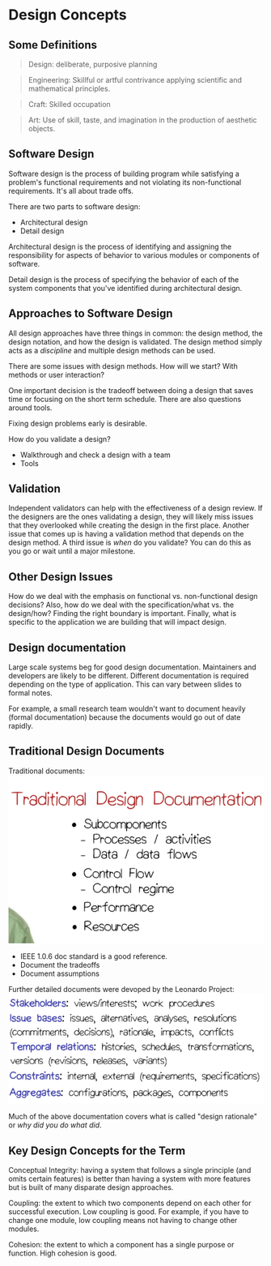 # Design Concepts

## Some Definitions
> Design: deliberate, purposive planning

> Engineering: Skillful or artful contrivance applying scientific and mathematical principles. 

> Craft: Skilled occupation

> Art: Use of skill, taste, and imagination in the production of aesthetic objects. 

## Software Design
Software design is the process of building  program while satisfying a problem's functional requirements and not violating its non-functional requirements. It's all about trade offs. 

There are two parts to software design: 
- Architectural design
- Detail design

Architectural design is the process of identifying and assigning the responsibility for aspects of behavior to various modules or components of software. 

Detail design is the process of specifying the behavior of each of the system components that you've identified during architectural design. 

## Approaches to Software Design
All design approaches have three things in common: the design method, the design notation, and how the design is validated. The design method simply acts as a _discipline_ and multiple design methods can be used. 

There are some issues with design methods. How will we start? With methods or user interaction? 

One important decision is the tradeoff between doing a design that saves time or focusing on the short term schedule. There are also questions around tools. 

Fixing design problems early is desirable. 

How do you validate a design? 
- Walkthrough and check a design with a team
- Tools

## Validation
Independent validators can help with the effectiveness of a design review. If the designers are the ones validating a design, they will likely miss issues that they overlooked while creating the design in the first place. Another issue that comes up is having a validation method that depends on the design method. A third issue is _when_ do you validate? You can do this as you go or wait until a major milestone.

## Other Design Issues
How do we deal with the emphasis on functional vs. non-functional design decisions? Also, how do we deal with the specification/what vs. the design/how? Finding the right boundary is important. Finally, what is specific to the application we are building that will impact design. 

## Design documentation
Large scale systems beg for good design documentation. Maintainers and developers are likely to be different. Different documentation is required depending on the type of application. This can vary between slides to formal notes. 

For example, a small research team wouldn't want to document heavily (formal documentation) because the documents would go out of date rapidly. 

## Traditional Design Documents
Traditional documents:
![Traditional design docs](images/traditional_design_documents.png)

- IEEE 1.0.6 doc standard is a good reference. 
- Document the tradeoffs
- Document assumptions

Further detailed documents were devoped by the Leonardo Project:
![Leonardo Project](images/leonardo_project.png)

Much of the above documentation covers what is called "design rationale" or _why did you do what did_. 

## Key Design Concepts for the Term
Conceptual Integrity: having a system that follows a single principle (and omits certain features) is better than having a system with more features but is built of many disparate design approaches. 

Coupling: the extent to which two components depend on each other for successful execution. Low coupling is good. For example, if you have to change one module, low coupling means not having to change other modules. 

Cohesion: the extent to which a component has a single purpose or function. High cohesion is good. 


